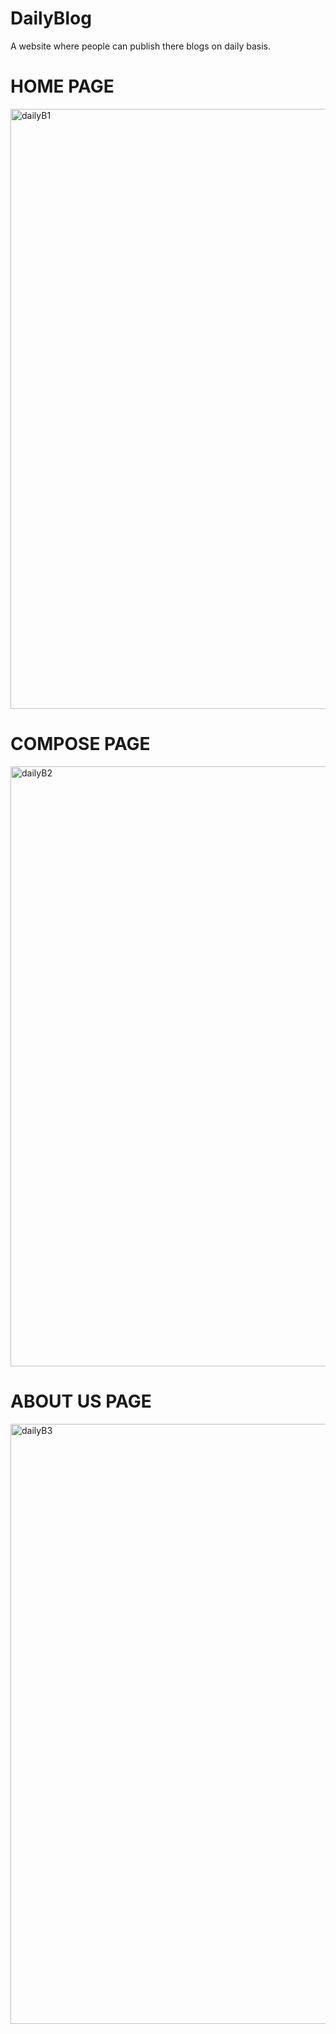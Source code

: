 # DailyBlog

A website where people can publish there blogs on daily basis.

<h1>HOME PAGE</h1>
<img width="960" alt="dailyB1" src="https://user-images.githubusercontent.com/60578902/126926338-a5dd5ea2-8022-4c94-b704-a85e8ad59c41.png">

<h1>COMPOSE PAGE</h1>
<img width="960" alt="dailyB2" src="https://user-images.githubusercontent.com/60578902/126926348-ba86adef-4422-427e-ba03-7f07d03150c5.png">

<h1>ABOUT US PAGE</h1>
<img width="960" alt="dailyB3" src="https://user-images.githubusercontent.com/60578902/126926353-881eaeb9-7fc9-4aac-8f12-8be871b995ca.png">
